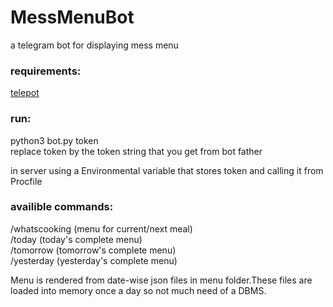 # MessMenuBot
a telegram bot for displaying mess menu


### requirements:
  [telepot](http://telepot.readthedocs.io/en/latest/)
  
### run:
  python3 bot.py token  
  replace token by the token string that you get from bot father  
    
  in server using a Environmental variable that stores token and calling it from Procfile  
  
### availible commands:
  /whatscooking   (menu for current/next meal)  
  /today          (today's complete menu)  
  /tomorrow      (tomorrow's complete menu)  
  /yesterday      (yesterday's complete menu)  
  
Menu is rendered from date-wise json files in menu folder.These files are loaded into memory once a day so not much need of a DBMS. 
